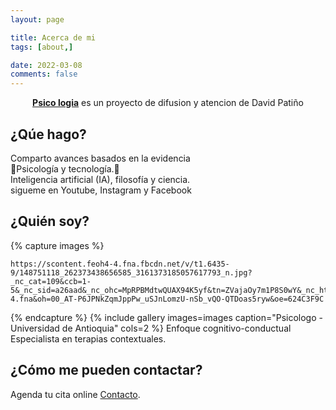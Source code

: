 ```yaml
---
layout: page

title: Acerca de mi
tags: [about,]

date: 2022-03-08
comments: false
---
```

    

<center><a href="https://psico-logia.github.io/Homepage/"><b>Psico logia</b></a> es un proyecto de difusion y atencion de David Patiño </center>

## ¿Qúe hago?
Comparto avances basados en la evidencia <br>
🧠Psicología y tecnología.📳 <br>
Inteligencia artificial (IA), filosofía y ciencia. <br>
sigueme en Youtube, Instagram y Facebook 

## ¿Quién soy?

{% capture images %}

    https://scontent.feoh4-4.fna.fbcdn.net/v/t1.6435-9/148751118_262373438656585_3161373185057617793_n.jpg?_nc_cat=109&ccb=1-5&_nc_sid=a26aad&_nc_ohc=MpRPBMdtwQUAX94K5yf&tn=ZVajaOy7m1P8S0wY&_nc_ht=scontent.feoh4-4.fna&oh=00_AT-P6JPNkZqmJppPw_uSJnLomzU-nSb_vQO-QTDoas5ryw&oe=624C3F9C
    
{% endcapture %}
{% include gallery images=images caption="Psicologo - Universidad de Antioquia" cols=2 %}
Enfoque cognitivo-conductual <br>
Especialista en terapias contextuales.

## ¿Cómo me pueden contactar?

Agenda tu cita online [Contacto](https://www.instagram.com/psico.logia.co/).

